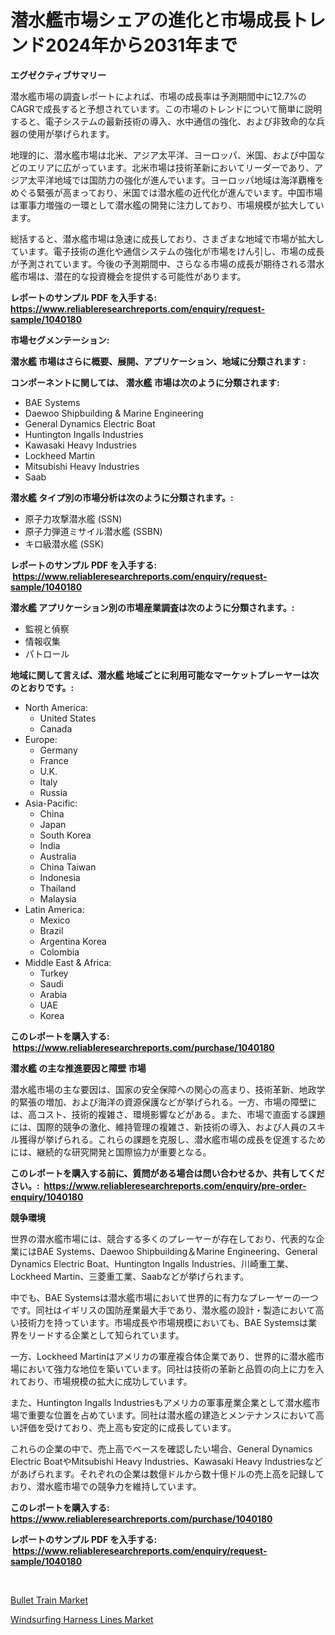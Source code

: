 <p><h1>潜水艦市場シェアの進化と市場成長トレンド2024年から2031年まで</h1></p><p><strong>エグゼクティブサマリー</strong></p>
<p><p>潜水艦市場の調査レポートによれば、市場の成長率は予測期間中に12.7%のCAGRで成長すると予想されています。この市場のトレンドについて簡単に説明すると、電子システムの最新技術の導入、水中通信の強化、および非致命的な兵器の使用が挙げられます。</p><p>地理的に、潜水艦市場は北米、アジア太平洋、ヨーロッパ、米国、および中国などのエリアに広がっています。北米市場は技術革新においてリーダーであり、アジア太平洋地域では国防力の強化が進んでいます。ヨーロッパ地域は海洋覇権をめぐる緊張が高まっており、米国では潜水艦の近代化が進んでいます。中国市場は軍事力増強の一環として潜水艦の開発に注力しており、市場規模が拡大しています。</p><p>総括すると、潜水艦市場は急速に成長しており、さまざまな地域で市場が拡大しています。電子技術の進化や通信システムの強化が市場をけん引し、市場の成長が予測されています。今後の予測期間中、さらなる市場の成長が期待される潜水艦市場は、潜在的な投資機会を提供する可能性があります。</p></p>
<p><strong>レポートのサンプル PDF を入手する: <a href="https://www.reliableresearchreports.com/enquiry/request-sample/1040180">https://www.reliableresearchreports.com/enquiry/request-sample/1040180</a></strong></p>
<p><strong>市場セグメンテーション:</strong></p>
<p><strong> 潜水艦 市場はさらに概要、展開、アプリケーション、地域に分類されます :</strong></p>
<p><strong>コンポーネントに関しては、 潜水艦 市場は次のように分類されます: &nbsp;</strong></p>
<p><ul><li>BAE Systems</li><li>Daewoo Shipbuilding & Marine Engineering</li><li>General Dynamics Electric Boat</li><li>Huntington Ingalls Industries</li><li>Kawasaki Heavy Industries</li><li>Lockheed Martin</li><li>Mitsubishi Heavy Industries</li><li>Saab</li></ul></p>
<p><strong> 潜水艦 タイプ別の市場分析は次のように分類されます。:</strong></p>
<p><ul><li>原子力攻撃潜水艦 (SSN)</li><li>原子力弾道ミサイル潜水艦 (SSBN)</li><li>キロ級潜水艦 (SSK)</li></ul></p>
<p><strong>レポートのサンプル PDF を入手する: &nbsp;<a href="https://www.reliableresearchreports.com/enquiry/request-sample/1040180">https://www.reliableresearchreports.com/enquiry/request-sample/1040180</a></strong></p>
<p><strong> 潜水艦 アプリケーション別の市場産業調査は次のように分類されます。:</strong></p>
<p><ul><li>監視と偵察</li><li>情報収集</li><li>パトロール</li></ul></p>
<p><strong>地域に関して言えば、潜水艦 地域ごとに利用可能なマーケットプレーヤーは次のとおりです。:</strong></p>
<p><ul>
    <li>
        North America:
        <ul>
            <li>United States</li>
            <li>Canada</li>
        </ul>
    </li>
    <li>
        Europe:
        <ul>
            <li>Germany</li>
            <li>France</li>
            <li>U.K.</li>
            <li>Italy</li>
            <li>Russia</li>
        </ul>
    </li>
    <li>
        Asia-Pacific:
        <ul>
            <li>China</li>
            <li>Japan</li>
            <li>South Korea</li>
            <li>India</li>
            <li>Australia</li>
            <li>China Taiwan</li>
            <li>Indonesia</li>
            <li>Thailand</li>
            <li>Malaysia</li>
        </ul>
    </li>
    <li>
        Latin America:
        <ul>
            <li>Mexico</li>
            <li>Brazil</li>
            <li>Argentina Korea</li>
            <li>Colombia</li>
        </ul>
    </li>
    <li>
        Middle East & Africa:
        <ul>
            <li>Turkey</li>
            <li>Saudi</li>
            <li>Arabia</li>
            <li>UAE</li>
            <li>Korea</li>
        </ul>
    </li>
    </ul></p>
<p><strong>このレポートを購入する: &nbsp;<a href="https://www.reliableresearchreports.com/purchase/1040180">https://www.reliableresearchreports.com/purchase/1040180</a></strong></p>
<p><strong>潜水艦 の主な推進要因と障壁 市場</strong></p>
<p><p>潜水艦市場の主な要因は、国家の安全保障への関心の高まり、技術革新、地政学的緊張の増加、および海洋の資源保護などが挙げられる。一方、市場の障壁には、高コスト、技術的複雑さ、環境影響などがある。また、市場で直面する課題には、国際的競争の激化、維持管理の複雑さ、新技術の導入、および人員のスキル獲得が挙げられる。これらの課題を克服し、潜水艦市場の成長を促進するためには、継続的な研究開発と国際協力が重要となる。</p></p>
<p><strong>このレポートを購入する前に、質問がある場合は問い合わせるか、共有してください。:&nbsp; <a href="https://www.reliableresearchreports.com/enquiry/pre-order-enquiry/1040180">https://www.reliableresearchreports.com/enquiry/pre-order-enquiry/1040180</a></strong></p>
<p><strong>競争環境</strong></p>
<p><p>世界の潜水艦市場には、競合する多くのプレーヤーが存在しており、代表的な企業にはBAE Systems、Daewoo Shipbuilding＆Marine Engineering、General Dynamics Electric Boat、Huntington Ingalls Industries、川崎重工業、Lockheed Martin、三菱重工業、Saabなどが挙げられます。</p><p>中でも、BAE Systemsは潜水艦市場において世界的に有力なプレーヤーの一つです。同社はイギリスの国防産業最大手であり、潜水艦の設計・製造において高い技術力を持っています。市場成長や市場規模においても、BAE Systemsは業界をリードする企業として知られています。</p><p>一方、Lockheed Martinはアメリカの軍産複合体企業であり、世界的に潜水艦市場において強力な地位を築いています。同社は技術の革新と品質の向上に力を入れており、市場規模の拡大に成功しています。</p><p>また、Huntington Ingalls Industriesもアメリカの軍事産業企業として潜水艦市場で重要な位置を占めています。同社は潜水艦の建造とメンテナンスにおいて高い評価を受けており、売上高も安定的に成長しています。</p><p>これらの企業の中で、売上高でベースを確認したい場合、General Dynamics Electric BoatやMitsubishi Heavy Industries、Kawasaki Heavy Industriesなどがあげられます。それぞれの企業は数億ドルから数十億ドルの売上高を記録しており、潜水艦市場での競争力を維持しています。</p></p>
<p><strong>このレポートを購入する: &nbsp; <a href="https://www.reliableresearchreports.com/purchase/1040180">https://www.reliableresearchreports.com/purchase/1040180</a></strong></p>
<p><strong>レポートのサンプル PDF を入手する: &nbsp;<a href="https://www.reliableresearchreports.com/enquiry/request-sample/1040180">https://www.reliableresearchreports.com/enquiry/request-sample/1040180</a></strong><strong></strong></p>
<p>&nbsp;</p>
<p><p><a href="https://butternut-bug-553.notion.site/Bullet-Train-Market-Analysis-Examines-its-Scope-on-Growth-Opportunities-and-Forecasted-Trends-Spann-5723e34f05a6446d93c730e46ef5e8ad">Bullet Train Market</a></p><p><a href="https://github.com/Glendatilghmankmgz0rbhwpy/Market-Research-Report-List-1/blob/main/windsurfing-harness-lines-market.md">Windsurfing Harness Lines Market</a></p></p>